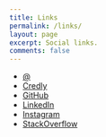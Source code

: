 ```yaml
---
title: Links
permalink: /links/
layout: page
excerpt: Social links.
comments: false
---
```


- <a href="mailto:me@najx.dev" target="_blank" rel="noopener">@</a>
- <a href="https://www.credly.com/users/najx/badges?sort=-state_updated_at&page=1" target="_blank" rel="noopener">Credly</a>
- <a href="https://github.com/najx/" target="_blank" rel="noopener">GitHub</a>
- <a href="https://www.linkedin.com/in/abdx/" target="_blank" rel="noopener">LinkedIn</a>
- <a href="https://www.instagram.com/najx.dev/" target="_blank" rel="noopener">Instagram</a>
- <a href="https://stackoverflow.com/users/19588110/najx" target="_blank" rel="noopener">StackOverflow</a>
